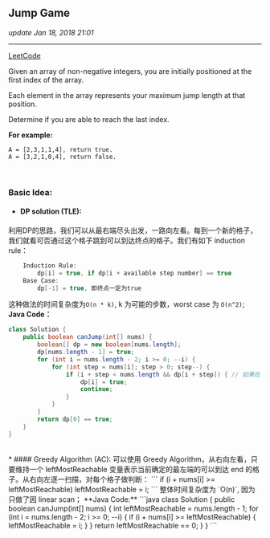 ## Jump Game
_update Jan 18, 2018  21:01_

---
[LeetCode](https://leetcode.com/problems/jump-game/description/)

Given an array of non-negative integers, you are initially positioned at the first index of the array.

Each element in the array represents your maximum jump length at that position.

Determine if you are able to reach the last index.

**For example:**

    A = [2,3,1,1,4], return true.
    A = [3,2,1,0,4], return false.    
    
<br>

### Basic Idea:
*  #### DP solution (TLE):
利用DP的思路，我们可以从最右端尽头出发，一路向左看。每到一个新的格子，我们就看可否通过这个格子跳到可以到达终点的格子。我们有如下 induction rule：
```java
    Induction Rule:
        dp[i] = true, if dp[i + available step number] == true
    Base Case:
        dp[-1] = true, 即终点一定为true
```
这种做法的时间复杂度为`O(n * k)`, k 为可能的步数，worst case 为 `O(n^2)`;    
**Java Code：**  
```java
class Solution {
    public boolean canJump(int[] nums) {
        boolean[] dp = new boolean[nums.length];
        dp[nums.length - 1] = true;
        for (int i = nums.length - 2; i >= 0; --i) {
            for (int step = nums[i]; step > 0; step--) {
                if (i + step < nums.length && dp[i + step]) { // 如果在 i 格子所能走的步数范围内能走到 true 的格子，则表示能走到终点
                    dp[i] = true;
                    continue;
                }
            }
        }
        return dp[0] == true;
    }
}
```
<br>
* #### Greedy Algorithm (AC):
可以使用 Greedy Algorithm，从右向左看，只要维持一个 leftMostReachable 变量表示当前确定的最左端的可以到达 end 的格子。从右向左逐一扫描，对每个格子做判断：
```
    if (i + nums[i] >= leftMostReachable)
        leftMostReachable = i;
```
整体时间复杂度为 `O(n)`, 因为只做了因 linear scan；   
**Java Code:**  
```java
class Solution {
    public boolean canJump(int[] nums) {
        int leftMostReachable = nums.length - 1;
        for (int i = nums.length - 2; i >= 0; --i) {
            if (i + nums[i] >= leftMostReachable) {
                leftMostReachable = i;
            }
        }
        return leftMostReachable == 0;
    }
}
```












    
    